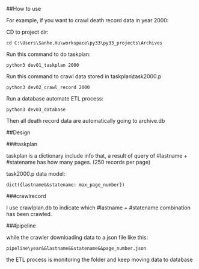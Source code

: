 ##How to use

For example, if you want to crawl death record data in year 2000:

CD to project dir:

	cd C:\Users\Sanhe.Hu\workspace\py33\py33_projects\Archives

Run this command to do taskplan:
	
	python3 dev01_taskplan 2000

Run this command to crawl data stored in taskplan\task2000.p

	python3 dev02_crawl_record 2000

Run a database automate ETL process:

	python3 dev03_database

Then all death record data are automatically going to archive.db

##Design

###taskplan

taskplan is a dictionary include info that, a result of query of #lastname + #statename has how many pages. (250 records per page)

task2000.p data model:

	dict({lastname&&statename: max_page_number})

###crawlrecord

I use crawlplan.db to indicate which #lastname + #statename combination has been crawled.

###pipeline

while the crawler downloading data to a json file like this:
	
	pipeline\year&&lastname&&statename&&page_number.json

the ETL process is monitoring the folder and keep moving data to database
